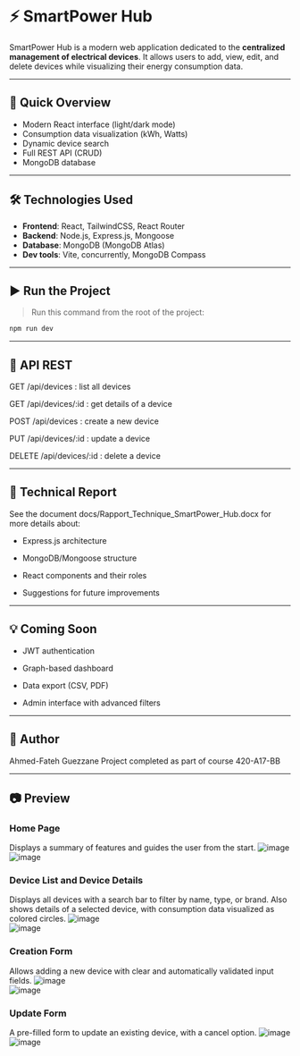 # ⚡ SmartPower Hub

SmartPower Hub is a modern web application dedicated to the **centralized management of electrical devices**. It allows users to add, view, edit, and delete devices while visualizing their energy consumption data.

---

## 🚀 Quick Overview

- Modern React interface (light/dark mode)
- Consumption data visualization (kWh, Watts)
- Dynamic device search
- Full REST API (CRUD)
- MongoDB database

---

## 🛠️ Technologies Used

- **Frontend**: React, TailwindCSS, React Router
- **Backend**: Node.js, Express.js, Mongoose
- **Database**: MongoDB (MongoDB Atlas)
- **Dev tools**: Vite, concurrently, MongoDB Compass

---

## ▶️ Run the Project

> Run this command from the root of the project:

```bash
npm run dev
```
---

## 🔌 API REST

GET /api/devices : list all devices

GET /api/devices/:id : get details of a device

POST /api/devices : create a new device

PUT /api/devices/:id : update a device

DELETE /api/devices/:id : delete a device

---

## 📄 Technical Report

See the document docs/Rapport_Technique_SmartPower_Hub.docx for more details about:

- Express.js architecture

- MongoDB/Mongoose structure

- React components and their roles

- Suggestions for future improvements

---

## 💡 Coming Soon

- JWT authentication

- Graph-based dashboard

- Data export (CSV, PDF)

- Admin interface with advanced filters

---

## 👤 Author

Ahmed-Fateh Guezzane
Project completed as part of course 420-A17-BB

---

## 📷 Preview

### Home Page  
Displays a summary of features and guides the user from the start.
![image](https://github.com/user-attachments/assets/c068e778-0765-4f1e-81e9-dcc34cd66fc1)  
![image](https://github.com/user-attachments/assets/05b3a036-83bb-4eb4-841b-3cbeb8ac9a7a)


### Device List and Device Details  
Displays all devices with a search bar to filter by name, type, or brand. Also shows details of a selected device, with consumption data visualized as colored circles.
![image](https://github.com/user-attachments/assets/74807aeb-4302-4aab-a9d6-9ea484c55d20)  
![image](https://github.com/user-attachments/assets/4567fa17-bfd0-458e-82b4-364ed158a770)


### Creation Form  
Allows adding a new device with clear and automatically validated input fields.
![image](https://github.com/user-attachments/assets/73461838-bf6c-42b9-a200-9e5f4f789f20)  
![image](https://github.com/user-attachments/assets/fc7626d3-3f6f-49ec-abda-fe59089c51fe)


### Update Form  
A pre-filled form to update an existing device, with a cancel option.
![image](https://github.com/user-attachments/assets/20d9718e-7fa1-4330-8270-7f76e705ccba)  
![image](https://github.com/user-attachments/assets/276bf5e3-2e8c-4819-bfd1-7314a5210b2d)  










